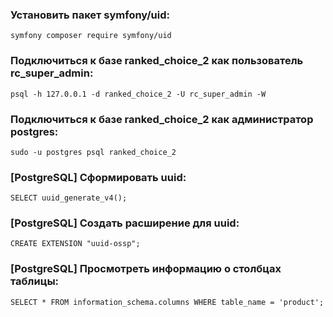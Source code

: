 

### Установить пакет symfony/uid:  

`symfony composer require symfony/uid`



### Подключиться к базе ranked_choice_2 как пользователь rc_super_admin:  

`psql -h 127.0.0.1 -d ranked_choice_2 -U rc_super_admin -W`



### Подключиться к базе ranked_choice_2 как администратор postgres:  

`sudo -u postgres psql ranked_choice_2`



### [PostgreSQL] Сформировать uuid:  

`SELECT uuid_generate_v4();`



### [PostgreSQL] Создать расширение для uuid:  

`CREATE EXTENSION "uuid-ossp";`



### [PostgreSQL] Просмотреть информацию о столбцах таблицы:

`SELECT * FROM information_schema.columns WHERE table_name = 'product';`